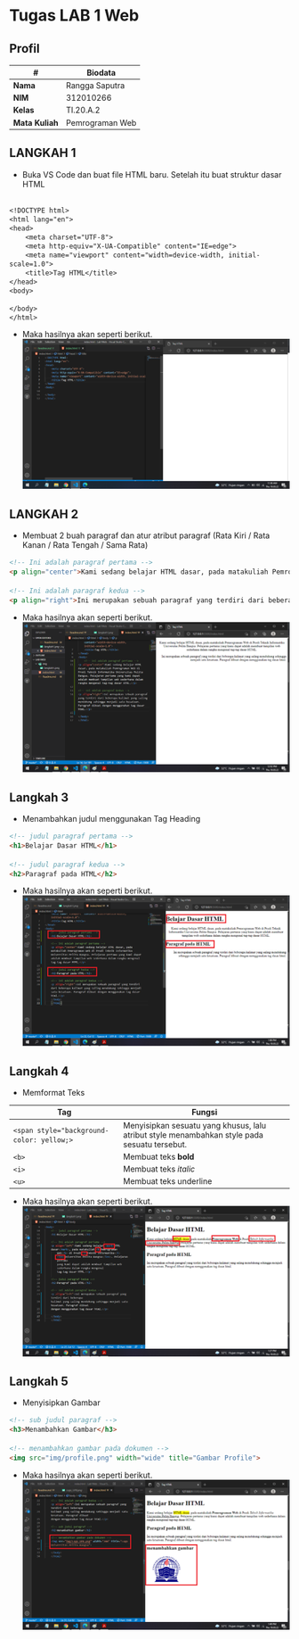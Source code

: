 # Tugas LAB 1 Web
## Profil
| # | Biodata |
| -------- | --- |
| **Nama** | Rangga Saputra |
| **NIM** | 312010266 |
| **Kelas** | TI.20.A.2 |
| **Mata Kuliah** | Pemrograman Web |

## LANGKAH 1
* Buka VS Code dan buat file HTML baru. Setelah itu buat struktur dasar HTML
```

<!DOCTYPE html>
<html lang="en">
<head>
    <meta charset="UTF-8">
    <meta http-equiv="X-UA-Compatible" content="IE=edge">
    <meta name="viewport" content="width=device-width, initial-scale=1.0">
    <title>Tag HTML</title>
</head>
<body>
    
</body>
</html>

```
* Maka hasilnya akan seperti berikut.
![struktur](img/langkah1.png)

## LANGKAH 2
* Membuat 2 buah paragraf dan atur atribut paragraf (Rata Kiri / Rata Kanan / Rata Tengah / Sama Rata)
```html
<!-- Ini adalah paragraf pertama -->
<p align="center">Kami sedang belajar HTML dasar, pada matakuliah Pemrograman Web di Prodi Teknik Informatika Universitas Pelita Bangsa. Pelajaran pertama yang kami dapat adalah membuat tampilan web sederhana dalam rangka mengenal tag-tag dasar HTML.</p>

<!-- Ini adalah paragraf kedua -->
<p align="right">Ini merupakan sebuah paragraf yang terdiri dari beberapa kalimat yang saling mendukung sehingga menjadi satu kesatuan. Paragraf dibuat dengan menggunakan tag dasar html.</p>
```

* Maka hasilnya akan seperti berikut.
![paragraf](img/paragraf.png)

## Langkah 3
* Menambahkan judul menggunakan Tag Heading
```html
<!-- judul paragraf pertama -->
<h1>Belajar Dasar HTML</h1>

<!-- judul paragraf kedua -->
<h2>Paragraf pada HTML</h2>
```

* Maka hasilnya akan seperti berikut.
![heading](img/judul.png)

## Langkah 4
* Memformat Teks

| Tag | Fungsi |
| -------- | --- |
| `<span style="background-color: yellow;>` | Menyisipkan sesuatu yang khusus, lalu atribut style menambahkan style pada sesuatu tersebut. |
| `<b>` | Membuat teks **bold** |
| `<i>` | Membuat teks _italic_ |
| `<u>` | Membuat teks underline |

* Maka hasilnya akan seperti berikut.
![format_text](img/format_text.png)

## Langkah 5
* Menyisipkan Gambar
```html
<!-- sub judul paragraf -->
<h3>Menambahkan Gambar</h3>

<!-- menambahkan gambar pada dokumen -->
<img src="img/profile.png" width="wide" title="Gambar Profile">
```
* Maka hasilnya akan seperti berikut.
![image](img/Image.png)